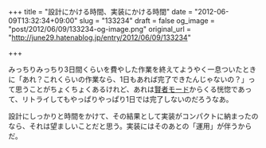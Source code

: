 +++
title = "設計にかける時間、実装にかける時間"
date = "2012-06-09T13:32:34+09:00"
slug = "133234"
draft = false
og_image = "post/2012/06/09/133234-og-image.png"
original_url = "http://june29.hatenablog.jp/entry/2012/06/09/133234"

+++

<p>みっちりみっちり3日間くらいを費やした作業を終えてようやく一息ついたときに「あれ？これくらいの作業なら、1日もあれば完了できたんじゃないの？」って思うことがちょくちょくあるけれど、あれは<a class="keyword" href="http://d.hatena.ne.jp/keyword/%B8%AD%BC%D4%A5%E2%A1%BC%A5%C9">賢者モード</a>からくる恍惚であって、リトライしてもやっぱりやっぱり1日では完了しないのだろうなあ。</p>
<p>設計にしっかりと時間をかけて、その結果として実装がコンパクトに納まったのなら、それは望ましいことだと思う。実装にはそのあとの「運用」が伴うからだ。</p>